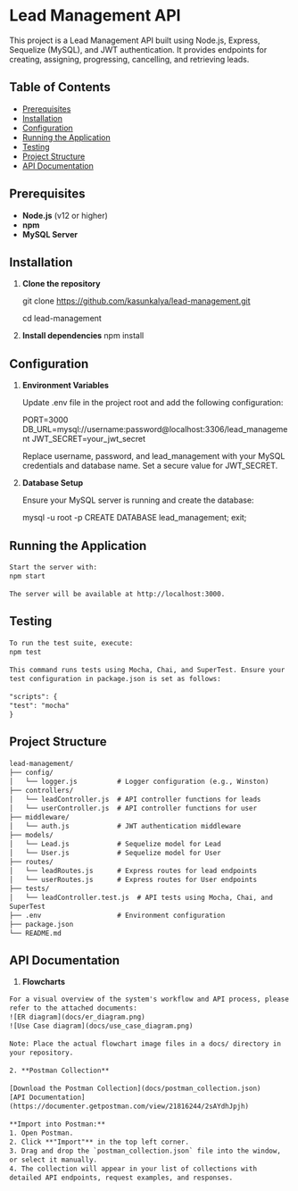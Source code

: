# Lead Management API

This project is a Lead Management API built using Node.js, Express, Sequelize (MySQL), and JWT authentication. It provides endpoints for creating, assigning, progressing, cancelling, and retrieving leads.

## Table of Contents

- [Prerequisites](#prerequisites)
- [Installation](#installation)
- [Configuration](#configuration)
- [Running the Application](#running-the-application)
- [Testing](#testing)
- [Project Structure](#project-structure)
- [API Documentation](#api-documentation)


## Prerequisites

- **Node.js** (v12 or higher)
- **npm**
- **MySQL Server**

## Installation

1. **Clone the repository**

   git clone https://github.com/kasunkalya/lead-management.git
   
   cd lead-management

2. **Install dependencies**
    npm install
    
## Configuration

1. **Environment Variables**

    Update .env file in the project root and add the following configuration:

    PORT=3000
    DB_URL=mysql://username:password@localhost:3306/lead_management
    JWT_SECRET=your_jwt_secret

    Replace username, password, and lead_management with your MySQL credentials and database name. Set a secure value for JWT_SECRET.

2. **Database Setup**

    Ensure your MySQL server is running and create the database:

    mysql -u root -p
    CREATE DATABASE lead_management;
    exit;

## Running the Application

    Start the server with:
    npm start

    The server will be available at http://localhost:3000.

## Testing

    To run the test suite, execute:
    npm test

    This command runs tests using Mocha, Chai, and SuperTest. Ensure your test configuration in package.json is set as follows:

    "scripts": {
    "test": "mocha"
    }

## Project Structure

    lead-management/
    ├── config/
    │   └── logger.js          # Logger configuration (e.g., Winston)
    ├── controllers/
    │   └── leadController.js  # API controller functions for leads
    │   └── userController.js  # API controller functions for user
    ├── middleware/
    │   └── auth.js            # JWT authentication middleware
    ├── models/
    │   └── Lead.js            # Sequelize model for Lead
    │   └── User.js            # Sequelize model for User
    ├── routes/
    │   └── leadRoutes.js      # Express routes for lead endpoints
    │   └── userRoutes.js      # Express routes for User endpoints
    ├── tests/
    │   └── leadController.test.js  # API tests using Mocha, Chai, and SuperTest
    ├── .env                   # Environment configuration
    ├── package.json
    └── README.md

## API Documentation

   1. **Flowcharts**

    For a visual overview of the system's workflow and API process, please refer to the attached documents:
    ![ER diagram](docs/er_diagram.png)
    ![Use Case diagram](docs/use_case_diagram.png)

    Note: Place the actual flowchart image files in a docs/ directory in your repository.

    2. **Postman Collection**

    [Download the Postman Collection](docs/postman_collection.json)
    [API Documentation](https://documenter.getpostman.com/view/21816244/2sAYdhJpjh)

    **Import into Postman:**  
    1. Open Postman.
    2. Click **"Import"** in the top left corner.
    3. Drag and drop the `postman_collection.json` file into the window, or select it manually.
    4. The collection will appear in your list of collections with detailed API endpoints, request examples, and responses.